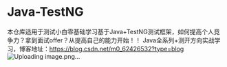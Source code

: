 # Java-TestNG
本仓库适用于测试小白零基础学习基于Java+TestNG测试框架，如何提高个人竞争力？拿到面试offer？从提高自己的能力开始！！
Java全系列+测开方向实战学习，博客地址：https://blog.csdn.net/m0_62426532?type=blog
![Uploading image.png…]()
